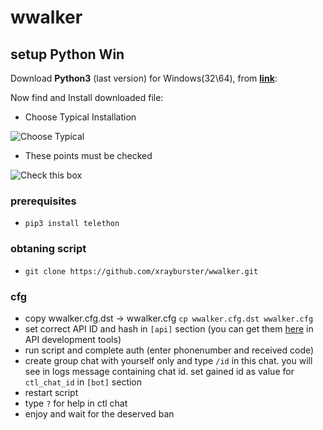 # wwalker

## setup Python Win

Download **Python3** (last version) for Windows(32\64), from [**link**](https://www.activestate.com/products/activepython/downloads/):

Now find and Install downloaded file:
* Choose Typical Installation

![Choose Typical](https://github.com/wwfix/wwalker/blob/master/PythonTypical.png)

* These points must be checked

![Check this box](https://github.com/wwfix/wwalker/blob/master/PythonChecked.png)
    
### prerequisites
* `pip3 install telethon`

### obtaning script
*  `git clone https://github.com/xrayburster/wwalker.git`

### cfg
*  copу wwalker.cfg.dst -> wwalker.cfg `cp wwalker.cfg.dst wwalker.cfg`
* set correct API ID and hash in `[api]` section (you can get them [here](https://my.telegram.org) in API development tools)
* run script and complete auth (enter phonenumber and received code)
* create group chat with yourself only and type `/id` in this chat.
  you will see in logs message containing chat id. set gained id as value for `ctl_chat_id` in `[bot]` section
* restart script
* type `?` for help in ctl chat
* enjoy and wait for the deserved ban
